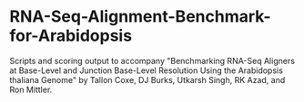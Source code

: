 # RNA-Seq-Alignment-Benchmark-for-Arabidopsis
Scripts and scoring output to accompany "Benchmarking RNA-Seq Aligners at Base-Level and Junction Base-Level Resolution Using the Arabidopsis thaliana Genome" by Tallon Coxe, DJ Burks, Utkarsh Singh, RK Azad, and Ron Mittler.
